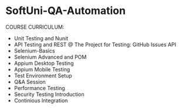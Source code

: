 # SoftUni-QA-Automation

COURSE CURRICULUM:

 - Unit Testing and Nunit
 - API Testing and REST
    @	The Project for Testing: GitHub Issues API
 - Selenium-Basics
 - Selenium Advanced and POM
 - Appium Desktop Testing
 - Appium Mobile Testing
 - Test Environment Setup
 - Q&A Session
 - Performance Testing
 - Security Testing Introduction
 - Continious Integration
